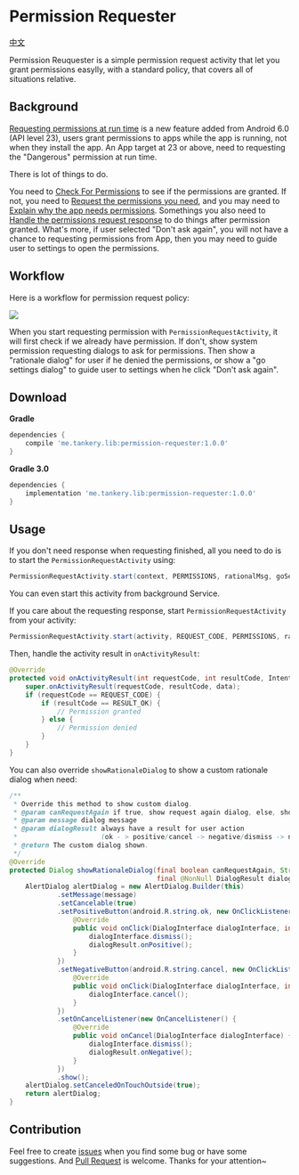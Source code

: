 # Permission Requester

[中文](README.zh.md)

Permission Reuquester is a simple permission request activity that let you grant permissions easylly, with a standard policy, that covers all of situations relative.

## Background

[Requesting permissions at run time](https://developer.android.com/training/permissions/requesting.html) is a new feature added from Android 6.0 (API level 23), users grant permissions to apps while the app is running, not when they install the app. An App target at 23 or above, need to requesting the "Dangerous" permission at run time.

There is lot of things to do.

You need to [Check For Permissions](https://developer.android.com/training/permissions/requesting.html#perm-check) to see if the permissions are granted. If not, you need to [Request the permissions you need](https://developer.android.com/training/permissions/requesting.html#make-the-request), and you may need to [Explain why the app needs permissions](https://developer.android.com/training/permissions/requesting.html#explain). Somethings you also need to [Handle the permissions request response](https://developer.android.com/training/permissions/requesting.html#handle-response) to do things after permission granted. What's more, if user selected "Don't ask again", you will not have a chance to requesting permissions from App, then you may need to guide user to settings to open the permissions.

## Workflow

Here is a workflow for permission request policy:

![](art/permission-request-policy.png)

When you start requesting permission with `PermissionRequestActivity`, it will first check if we already have permission. If don't, show system permission requesting dialogs to ask for permissions. Then show a "rationale dialog" for user if he denied the permissions, or show a "go settings dialog" to guide user to settings when he click "Don't ask again".

## Download

**Gradle**

``` gradle
dependencies {
    compile 'me.tankery.lib:permission-requester:1.0.0'
}
```

**Gradle 3.0**

``` gradle
dependencies {
    implementation 'me.tankery.lib:permission-requester:1.0.0'
}
```

## Usage

If you don't need response when requesting finished, all you need to do is to start the `PermissionRequestActivity` using:

``` java
PermissionRequestActivity.start(context, PERMISSIONS, rationalMsg, goSettingsMsg);
```

You can even start this activity from background Service.

If you care about the requesting response, start `PermissionRequestActivity` from your activity:

``` java
PermissionRequestActivity.start(activity, REQUEST_CODE, PERMISSIONS, rationalMsg, goSettingsMsg);
```

Then, handle the activity result in `onActivityResult`:

``` java
@Override
protected void onActivityResult(int requestCode, int resultCode, Intent data) {
    super.onActivityResult(requestCode, resultCode, data);
    if (requestCode == REQUEST_CODE) {
        if (resultCode == RESULT_OK) {
            // Permission granted
        } else {
            // Permission denied
        }
    }
}
```

You can also override `showRationaleDialog` to show a custom rationale dialog when need:

``` java
/**
 * Override this method to show custom dialog.
 * @param canRequestAgain if true, show request again dialog, else, show go settings dialog
 * @param message dialog message
 * @param dialogResult always have a result for user action
 *                     (ok - > positive/cancel -> negative/dismiss -> negative)
 * @return The custom dialog shown.
 */
@Override
protected Dialog showRationaleDialog(final boolean canRequestAgain, String message,
                                     final @NonNull DialogResult dialogResult) {
    AlertDialog alertDialog = new AlertDialog.Builder(this)
            .setMessage(message)
            .setCancelable(true)
            .setPositiveButton(android.R.string.ok, new OnClickListener() {
                @Override
                public void onClick(DialogInterface dialogInterface, int i) {
                    dialogInterface.dismiss();
                    dialogResult.onPositive();
                }
            })
            .setNegativeButton(android.R.string.cancel, new OnClickListener() {
                @Override
                public void onClick(DialogInterface dialogInterface, int i) {
                    dialogInterface.cancel();
                }
            })
            .setOnCancelListener(new OnCancelListener() {
                @Override
                public void onCancel(DialogInterface dialogInterface) {
                    dialogInterface.dismiss();
                    dialogResult.onNegative();
                }
            })
            .show();
    alertDialog.setCanceledOnTouchOutside(true);
    return alertDialog;
}
```

## Contribution

Feel free to create [issues](https://github.com/tankery/permission-requester/issues) when you find some bug or have some suggestions. And [Pull Request](https://github.com/tankery/permission-requester/pulls) is welcome. Thanks for your attention~


